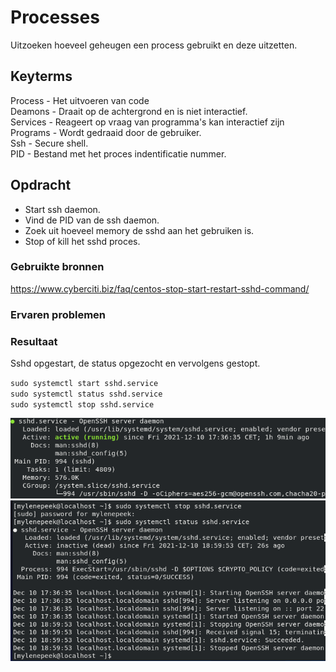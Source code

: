 # Processes
Uitzoeken hoeveel geheugen een process gebruikt en deze uitzetten. 

## Keyterms
Process - Het uitvoeren van code <br/>
Deamons - Draait op de achtergrond en is niet interactief. <br/>
Services - Reageert op vraag van programma's kan interactief zijn<br/>
Programs - Wordt gedraaid door de gebruiker. <br/>
Ssh - Secure shell. <br/>
PID - Bestand met het proces indentificatie nummer. 

## Opdracht
- Start ssh daemon.
- Vind de PID van de ssh daemon.
- Zoek uit hoeveel memory de sshd aan het gebruiken is.
- Stop of kill het sshd proces. 

### Gebruikte bronnen
https://www.cyberciti.biz/faq/centos-stop-start-restart-sshd-command/

### Ervaren problemen


### Resultaat
Sshd opgestart, de status opgezocht en vervolgens gestopt. 

`sudo systemctl start sshd.service` <br/>
`sudo systemctl status sshd.service` <br/>
`sudo systemctl stop sshd.service` <br/>

![processes-memory](../00_includes/01_Linux/processes-memory.png)
![processes-stop](../00_includes/01_Linux/processes-stop.png)

